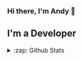### Hi there, I'm Andy 👋

## I'm a Developer

<details>
  <summary>:zap: Github Stats</summary>

  <img align="left" alt="codeSTACKr's Github Stats" src="https://github-readme-stats.codestackr.vercel.app/api?username=anibalajt&show_icons=true&hide_border=true" />

</details>

[website]: https://anibalajt.github.com
[twitter]: https://twitter.com/anibalajt
[instagram]: https://instagram.com/anibalajt
[linkedin]: https://linkedin.com/in/anibalajt
